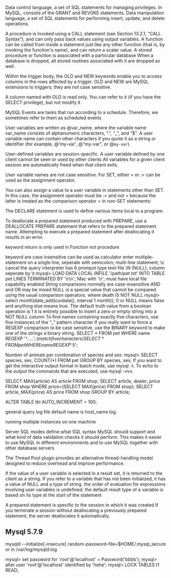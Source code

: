Data control language, a set of SQL statements for managing privileges. In MySQL, consists of the GRANT and REVOKE statements. 
Data manipulation language, a set of SQL statements for performing insert, update, and delete operations. 

A procedure is invoked using a CALL statement (see Section 13.2.1, “CALL Syntax”), and can only pass back values using output variables. A function can be called from inside a statement just like any other function (that is, by invoking the function's name), and can return a scalar value.
A stored procedure or function is associated with a particular database
When a database is dropped, all stored routines associated with it are dropped as well.


Within the trigger body, the OLD and NEW keywords enable you to access columns in the rows affected by a trigger. OLD and NEW are MySQL extensions to triggers; they are not case sensitive.

A column named with OLD is read only. You can refer to it (if you have the SELECT privilege), but not modify it

MySQL Events are tasks that run according to a schedule. Therefore, we sometimes refer to them as scheduled events

User variables are written as @var_name, where the variable name var_name consists of alphanumeric characters, “.”, “_”, and “$”. A user variable name can contain other characters if you quote it as a string or identifier (for example, @'my-var', @"my-var", or @`my-var`).

User-defined variables are session-specific. A user variable defined by one client cannot be seen or used by other clients
All variables for a given client session are automatically freed when that client exits.

User variable names are not case sensitive.
For SET, either = or := can be used as the assignment operator.

You can also assign a value to a user variable in statements other than SET. In this case, the assignment operator must be := and not = because the latter is treated as the comparison operator = in non-SET statements:

The DECLARE statement is used to define various items local to a program:


To deallocate a prepared statement produced with PREPARE, use a DEALLOCATE PREPARE statement that refers to the prepared statement name. Attempting to execute a prepared statement after deallocating it results in an error.

keyword return is only used in Function not procedure

keyword are case insensitive
can be used as calculator
enter multiple-statement on a single line, seperate with semicolon;
multi-line statement;
\c cancel the query
interpreter has 6 prompot type
text-file   \N (NULL),  column seperate by \t
mysql> LOAD DATA LOCAL INFILE '/path/pet.txt' INTO TABLE pet  LINES TERMINATED BY '\r\n';
Mac with '\r'; must have local file capability enabled
String comparisons normally are case-insensitive
AND and OR may be mixed
NULL is a special value that cannot be compared using the usual comparison operators.
where death IS NOT NULL
mysql> select month(date_add(curdate(), interval 1 month));
0 or NULL means false and anything else means true. The default truth value from a boolean operation is 1
it is entirely possible to insert a zero or empty string into a NOT NULL column
To find names containing exactly five characters, use five instances of the “_” pattern character
If you really want to force a REGEXP comparison to be case sensitive, use the BINARY keyword to make one of the strings a binary string.
SELECT * FROM pet WHERE name REGEXP '^.....$'; (match five characters)
SELECT * FROM pet WHERE name REGEXP '^.{5}$';

 Number of animals per combination of species and sex:
 mysql> SELECT species, sex, COUNT(*) FROM pet GROUP BY species, sex;
 If you want to get the interactive output format in batch mode, use mysql -t. To echo to the output the commands that are executed, use mysql -vvv.

 SELECT MAX(article) AS article FROM shop;
 SELECT article, dealer, price FROM   shop WHERE  price=(SELECT MAX(price) FROM shop);
 SELECT article, MAX(price) AS price
 FROM   shop
 GROUP BY article;

  ALTER TABLE tbl AUTO_INCREMENT = 100;

   general query log file default name is host_name.log.

   running multiple instances on one machine

   Server SQL modes define what SQL syntax MySQL should support and what kind of data validation checks it should perform. This makes it easier to use MySQL in different environments and to use MySQL together with other database servers

   The Thread Pool plugin provides an alternative thread-handling model designed to reduce overhead and improve performance.

   If the value of a user variable is selected in a result set, it is returned to the client as a string.
   If you refer to a variable that has not been initialized, it has a value of NULL and a type of string.
   the order of evaluation for expressions involving user variables is undefined.
   the default result type of a variable is based on its type at the start of the statement

   A prepared statement is specific to the session in which it was created
   If you terminate a session without deallocating a previously prepared statement, the server deallocates it automatically.


   ## Mysql 5.7.9
   mysqld --initialize[-insecure]
   random-password-file=$HOME/.mysql_secure or in /var/log/mysqld.log


   mysql> set password for 'root'@'localhost'  =  Password('bbbb');
   mysql> alter user 'root'@'localhost' identified by 'hehe';
   mysql> LOCK TABLES t1 READ;

